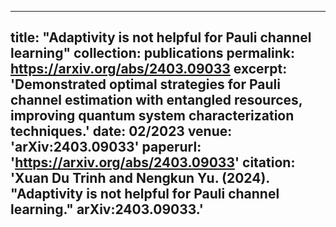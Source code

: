 
---
title: "Adaptivity is not helpful for Pauli channel learning"
collection: publications
permalink: https://arxiv.org/abs/2403.09033
excerpt: 'Demonstrated optimal strategies for Pauli channel estimation with entangled resources, improving quantum system characterization techniques.'
date: 02/2023
venue: 'arXiv:2403.09033'
paperurl: 'https://arxiv.org/abs/2403.09033'
citation: 'Xuan Du Trinh and Nengkun Yu. (2024). &quot;Adaptivity is not helpful for Pauli channel learning.&quot; arXiv:2403.09033.'
---